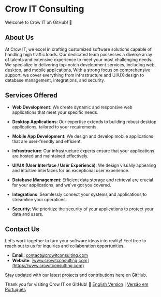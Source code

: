 # Crow IT Consulting

Welcome to Crow IT on GitHub! 🚀

## About Us

At Crow IT, we excel in crafting customized software solutions capable of handling high traffic loads. Our dedicated team possesses a diverse array of talents and extensive experience to meet your most challenging needs. We specialize in delivering top-notch development services, including web, desktop, and mobile applications. With a strong focus on comprehensive support, we cover everything from infrastructure and UI/UX design to database management, integrations, and security.

## Services Offered

- **Web Development**: We create dynamic and responsive web applications that meet your specific needs.

- **Desktop Applications**: Our expertise extends to building robust desktop applications, tailored to your requirements.

- **Mobile App Development**: We design and develop mobile applications that are user-friendly and efficient.

- **Infrastructure**: Our infrastructure experts ensure that your applications are hosted and maintained effectively.

- **UI/UX (User Interface / User Experience)**: We design visually appealing and intuitive interfaces for an exceptional user experience.

- **Database Management**: Efficient data storage and retrieval are crucial for your applications, and we've got you covered.

- **Integrations**: Seamlessly connect your systems and applications to streamline your operations.

- **Security**: We prioritize the security of your applications to protect your data and users.

## Contact Us

Let's work together to turn your software ideas into reality! Feel free to reach out to us for inquiries and collaboration opportunities.

- **Email**: contact@crowitconsulting.com
- **Website**: [www.crowitconsulting.com](https://www.crowitconsulting.com)

Stay updated with our latest projects and contributions here on GitHub.

Thank you for visiting Crow IT on GitHub! 🦅
[English Version](./README_EN.md) | [Versão em Português](./README_PT.md)

